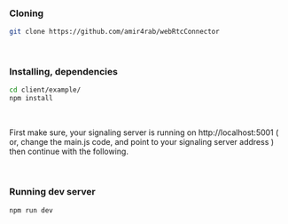 ### Cloning
```bash
git clone https://github.com/amir4rab/webRtcConnector
```
<br />

### Installing, dependencies
```bash
cd client/example/
npm install
```
<br />

First make sure, your signaling server is running on http://localhost:5001 ( or, change the main.js code, and point to your signaling server address ) then continue with the following.

<br />

### Running dev server
```bash
npm run dev
```